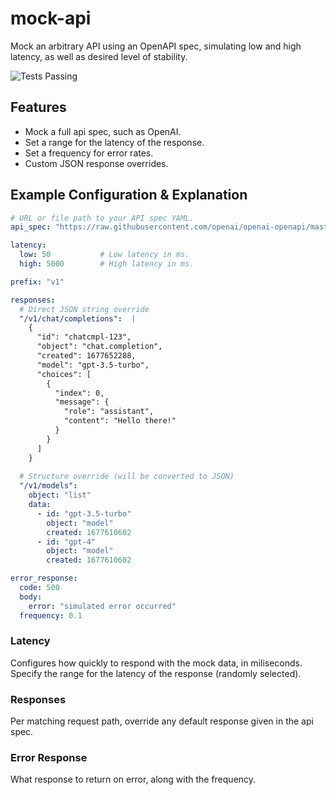 # mock-api
Mock an arbitrary API using an OpenAPI spec, simulating low and high latency, as well as desired level of stability.

![Tests Passing](https://img.shields.io/github/workflow/status/danpozmanter/mock-api/Run%20Tests%20and%20Code%20Coverage?label=tests%3A%20passing&logo=github)

## Features

* Mock a full api spec, such as OpenAI.
* Set a range for the latency of the response.
* Set a frequency for error rates.
* Custom JSON response overrides.

## Example Configuration & Explanation

```yaml
# URL or file path to your API spec YAML.
api_spec: "https://raw.githubusercontent.com/openai/openai-openapi/master/openapi.yaml"

latency:
  low: 50           # Low latency in ms.
  high: 5000        # High latency in ms.

prefix: "v1"

responses:
  # Direct JSON string override
  "/v1/chat/completions":  |
    {
      "id": "chatcmpl-123",
      "object": "chat.completion",
      "created": 1677652288,
      "model": "gpt-3.5-turbo",
      "choices": [
        {
          "index": 0,
          "message": {
            "role": "assistant",
            "content": "Hello there!"
          }
        }
      ]
    }
  
  # Structure override (will be converted to JSON)
  "/v1/models":
    object: "list"
    data:
      - id: "gpt-3.5-turbo"
        object: "model"
        created: 1677610602
      - id: "gpt-4"
        object: "model"
        created: 1677610602

error_response:
  code: 500
  body:
    error: "simulated error occurred"
  frequency: 0.1

```

### Latency

Configures how quickly to respond with the mock data, in miliseconds. Specify the range for the latency of the response (randomly selected).

### Responses

Per matching request path, override any default response given in the api spec.

### Error Response

What response to return on error, along with the frequency.